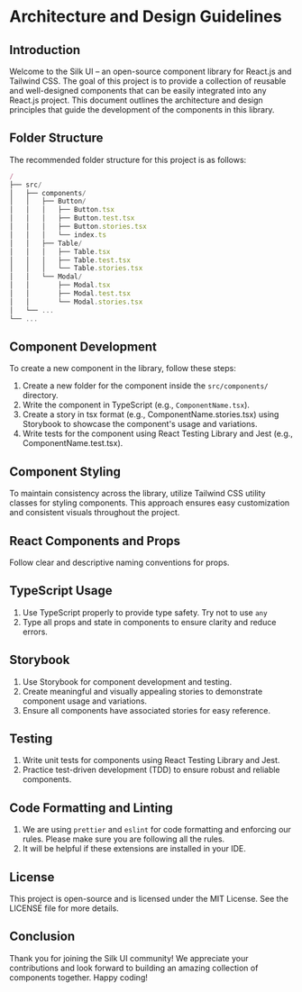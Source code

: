 # Architecture and Design Guidelines

## Introduction

Welcome to the Silk UI – an open-source component library for React.js and Tailwind CSS. The goal of this project is to provide a collection of reusable and well-designed components that can be easily integrated into any React.js project. This document outlines the architecture and design principles that guide the development of the components in this library.

## Folder Structure

The recommended folder structure for this project is as follows:

```js
/
├── src/
│   ├── components/
│   │   ├── Button/
│   │   │   ├── Button.tsx
│   │   │   ├── Button.test.tsx
│   │   │   ├── Button.stories.tsx
│   │   │   └── index.ts
│   │   ├── Table/
│   │   │   ├── Table.tsx
│   │   │   ├── Table.test.tsx
│   │   │   └── Table.stories.tsx
│   │   └── Modal/
│   │       ├── Modal.tsx
│   │       ├── Modal.test.tsx
│   │       └── Modal.stories.tsx
│   └── ...
└── ...
```

## Component Development

To create a new component in the library, follow these steps:

1. Create a new folder for the component inside the `src/components/` directory.
2. Write the component in TypeScript (e.g., `ComponentName.tsx`).
3. Create a story in tsx format (e.g., ComponentName.stories.tsx) using Storybook to showcase the component's usage and variations.
4. Write tests for the component using React Testing Library and Jest (e.g., ComponentName.test.tsx).

## Component Styling

To maintain consistency across the library, utilize Tailwind CSS utility classes for styling components. This approach ensures easy customization and consistent visuals throughout the project.

## React Components and Props

Follow clear and descriptive naming conventions for props.

## TypeScript Usage

1. Use TypeScript properly to provide type safety. Try not to use `any`
2. Type all props and state in components to ensure clarity and reduce errors.

## Storybook

1. Use Storybook for component development and testing.
2. Create meaningful and visually appealing stories to demonstrate component usage and variations.
3. Ensure all components have associated stories for easy reference.

## Testing

1. Write unit tests for components using React Testing Library and Jest.
2. Practice test-driven development (TDD) to ensure robust and reliable components.

## Code Formatting and Linting

1. We are using `prettier` and `eslint` for code formatting and enforcing our rules. Please make sure you are following all the rules.
2. It will be helpful if these extensions are installed in your IDE.

## License

This project is open-source and is licensed under the MIT License. See the LICENSE file for more details.

## Conclusion

Thank you for joining the Silk UI community! We appreciate your contributions and look forward to building an amazing collection of components together. Happy coding!
